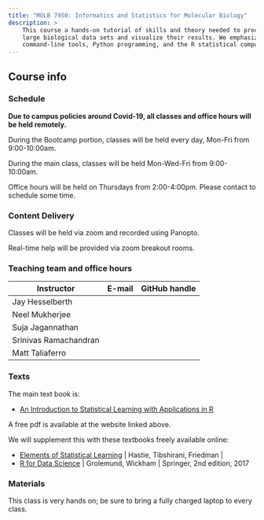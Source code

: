 ```yaml
---
title: "MOLB 7950: Informatics and Statistics for Molecular Biology"
description: >
    This course a hands-on tutorial of skills and theory needed to process
    large biological data sets and visualize their results. We emphasize
    command-line tools, Python programming, and the R statistical computing environment.
---
```


## Course info

### Schedule

**Due to campus policies around Covid-19, all classes and office hours will be held remotely.**

During the Bootcamp portion, classes will be held every day, Mon-Fri from 9:00-10:00am.

During the main class, classes will be held Mon-Wed-Fri from 9:00-10:00am.

Office hours will be held on Thursdays from 2:00-4:00pm. Please contact <???> to schedule some time.

### Content Delivery

Classes will be held via zoom and recorded using Panopto.

Real-time help will be provided via zoom breakout rooms.

### Teaching team and office hours 

| **Instructor**        | **E-mail** | **GitHub handle** |
| ----                  | :------:   | :--------------------------: |
| Jay Hesselberth       | <a href="mailto:jay.hesselberth@cuanschutz.edu"><i class="fa fa-envelope"></i></a> | <a href="http://github.com/jayhesselberth"><i class="fa fa-github"></i></a> |
| Neel Mukherjee        | <a href="mailto:neelanjan.mukherjee@cuanschutz.edu"><i class="fa fa-envelope"></i></a> |  <a href="http://github.com/nmukherjee"><i class="fa fa-github"></i></a> |
| Suja Jagannathan      | <a href="mailto:sujatha.jagannathan@cuanschutz.edu"><i class="fa fa-envelope"></i></a> |  <a href="http://github.com/sjaganna"><i class="fa fa-github"></i></a> |
| Srinivas Ramachandran | <a href="mailto:srinivas.ramachandran@cuanschutz.edu"><i class="fa fa-envelope"></i></a> |  <a href="http://github.com/srinivasramachandran"><i class="fa fa-github"></i></a> |
| Matt Taliaferro | <a href="mailto:matthew.taliaferro@cuanschutz.edu"><i class="fa fa-envelope"></i></a> |  <a href="http://github.com/taliaferrojm"><i class="fa fa-github"></i></a> |

### Texts

The main text book is: 

- [An Introduction to Statistical Learning with Applications in R](http://faculty.marshall.usc.edu/gareth-james/ISL/)

A free pdf is available at the website linked above.

We will supplement this with these textbooks freely available online:

- [Elements of Statistical Learning](https://web.stanford.edu/~hastie/ElemStatLearn/printings/ESLII_print12.pdf) | Hastie, Tibshirani, Friedman | 
- [R for Data Science](http://r4ds.had.co.nz/) | Grolemund, Wickham | Springer, 2nd edition, 2017

### Materials

This class is very hands on; be sure to bring a fully charged laptop to every class.
